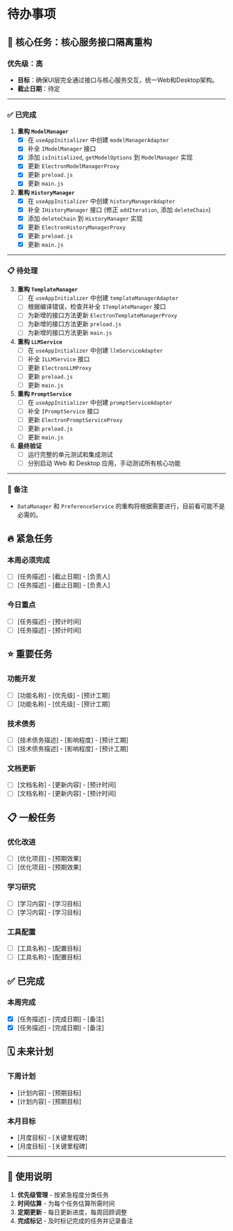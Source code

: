 # 待办事项

## 🎯 核心任务：核心服务接口隔离重构

### 优先级：高

- **目标**：确保UI层完全通过接口与核心服务交互，统一Web和Desktop架构。
- **截止日期**：待定

---

### ✅ 已完成

1.  **重构 `ModelManager`**
    - [x] 在 `useAppInitializer` 中创建 `modelManagerAdapter`
    - [x] 补全 `IModelManager` 接口
    - [x] 添加 `isInitialized`, `getModelOptions` 到 `ModelManager` 实现
    - [x] 更新 `ElectronModelManagerProxy`
    - [x] 更新 `preload.js`
    - [x] 更新 `main.js`

2.  **重构 `HistoryManager`**
    - [x] 在 `useAppInitializer` 中创建 `historyManagerAdapter`
    - [x] 补全 `IHistoryManager` 接口 (修正 `addIteration`, 添加 `deleteChain`)
    - [x] 添加 `deleteChain` 到 `HistoryManager` 实现
    - [x] 更新 `ElectronHistoryManagerProxy`
    - [x] 更新 `preload.js`
    - [x] 更新 `main.js`

---

### 📋 待处理

3.  **重构 `TemplateManager`**
    - [ ] 在 `useAppInitializer` 中创建 `templateManagerAdapter`
    - [ ] 根据编译错误，检查并补全 `ITemplateManager` 接口
    - [ ] 为新增的接口方法更新 `ElectronTemplateManagerProxy`
    - [ ] 为新增的接口方法更新 `preload.js`
    - [ ] 为新增的接口方法更新 `main.js`

4.  **重构 `LLMService`**
    - [ ] 在 `useAppInitializer` 中创建 `llmServiceAdapter`
    - [ ] 补全 `ILLMService` 接口
    - [ ] 更新 `ElectronLLMProxy`
    - [ ] 更新 `preload.js`
    - [ ] 更新 `main.js`

5.  **重构 `PromptService`**
    - [ ] 在 `useAppInitializer` 中创建 `promptServiceAdapter`
    - [ ] 补全 `IPromptService` 接口
    - [ ] 更新 `ElectronPromptServiceProxy`
    - [ ] 更新 `preload.js`
    - [ ] 更新 `main.js`

6.  **最终验证**
    - [ ] 运行完整的单元测试和集成测试
    - [ ] 分别启动 Web 和 Desktop 应用，手动测试所有核心功能

---

### 📝 备注
- `DataManager` 和 `PreferenceService` 的重构将根据需要进行，目前看可能不是必需的。

## 🔥 紧急任务

### 本周必须完成
- [ ] [任务描述] - [截止日期] - [负责人]
- [ ] [任务描述] - [截止日期] - [负责人]

### 今日重点
- [ ] [任务描述] - [预计时间]
- [ ] [任务描述] - [预计时间]

## ⭐ 重要任务

### 功能开发
- [ ] [功能名称] - [优先级] - [预计工期]
- [ ] [功能名称] - [优先级] - [预计工期]

### 技术债务
- [ ] [技术债务描述] - [影响程度] - [预计工期]
- [ ] [技术债务描述] - [影响程度] - [预计工期]

### 文档更新
- [ ] [文档名称] - [更新内容] - [预计时间]
- [ ] [文档名称] - [更新内容] - [预计时间]

## 📋 一般任务

### 优化改进
- [ ] [优化项目] - [预期效果]
- [ ] [优化项目] - [预期效果]

### 学习研究
- [ ] [学习内容] - [学习目标]
- [ ] [学习内容] - [学习目标]

### 工具配置
- [ ] [工具名称] - [配置目标]
- [ ] [工具名称] - [配置目标]

## ✅ 已完成

### 本周完成
- [x] [任务描述] - [完成日期] - [备注]
- [x] [任务描述] - [完成日期] - [备注]

## 🗓️ 未来计划

### 下周计划
- [计划内容] - [预期目标]
- [计划内容] - [预期目标]

### 本月目标
- [月度目标] - [关键里程碑]
- [月度目标] - [关键里程碑]

---

## 📝 使用说明

1. **优先级管理** - 按紧急程度分类任务
2. **时间估算** - 为每个任务估算所需时间
3. **定期更新** - 每日更新进度，每周回顾调整
4. **完成标记** - 及时标记完成的任务并记录备注
